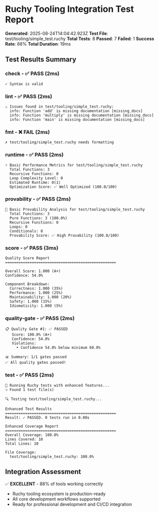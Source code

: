 
# Ruchy Tooling Integration Test Report

**Generated**: 2025-08-24T14:04:42.923Z
**Test File**: test/tooling/simple_test.ruchy
**Total Tests**: 8
**Passed**: 7
**Failed**: 1
**Success Rate**: 88%
**Total Duration**: 19ms

## Test Results Summary

### check - ✅ PASS (2ms)

```
✓ Syntax is valid
```

### lint - ✅ PASS (2ms)

```
⚠ Issues found in test/tooling/simple_test.ruchy:
  info: Function 'add' is missing documentation [missing_docs]
  info: Function 'multiply' is missing documentation [missing_docs]
  info: Function 'main' is missing documentation [missing_docs]
```

### fmt - ❌ FAIL (2ms)

```
✗ test/tooling/simple_test.ruchy needs formatting
```

### runtime - ✅ PASS (2ms)

```
⚡ Basic Performance Metrics for test/tooling/simple_test.ruchy
  Total Functions: 3
  Recursive Functions: 0
  Loop Complexity Level: 0
  Estimated Runtime: O(1)
  Optimization Score: ✅ Well Optimized (100.0/100)
```

### provability - ✅ PASS (2ms)

```
🔬 Basic Provability Analysis for test/tooling/simple_test.ruchy
  Total Functions: 3
  Pure Functions: 3 (100.0%)
  Recursive Functions: 0
  Loops: 0
  Conditionals: 0
  Provability Score: ✅ High Provability (100.0/100)
```

### score - ✅ PASS (3ms)

```
Quality Score Report
==================================================

Overall Score: 1.000 (A+)
Confidence: 54.0%

Component Breakdown:
  Correctness: 1.000 (35%)
  Performance: 1.000 (25%)
  Maintainability: 1.000 (20%)
  Safety: 1.000 (15%)
  Idiomaticity: 1.000 (5%)
```

### quality-gate - ✅ PASS (2ms)

```
📋 Quality Gate #1: ✅ PASSED
   Score: 100.0% (A+)
   Confidence: 54.0%
   Violations:
     • Confidence 54.0% below minimum 60.0%

📊 Summary: 1/1 gates passed
✅ All quality gates passed!
```

### test - ✅ PASS (2ms)

```
🧪 Running Ruchy tests with enhanced features...
→ Found 1 test file(s)

🔍 Testing test/tooling/simple_test.ruchy...

Enhanced Test Results
==================================================
Result: ✓ PASSED. 0 tests run in 0.00s

Enhanced Coverage Report
==================================================
Overall Coverage: 100.0%
Lines Covered: 10
Total Lines: 10

File Coverage:
  test/tooling/simple_test.ruchy: 100.0%
```


## Integration Assessment

✅ **EXCELLENT** - 88% of tools working correctly
- Ruchy tooling ecosystem is production-ready
- All core development workflows supported
- Ready for professional development and CI/CD integration
